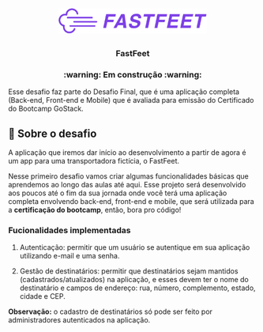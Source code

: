 <h1 align="center">
  <img alt="Fastfeet" title="Fastfeet" src=".github/logo.png" width="300px" />
</h1>

<h3 align="center">
  FastFeet
</h3>

<h3 align="center">
  :warning: Em construção :warning:
</h3>

<p>Esse desafio faz parte do Desafio Final, que é uma aplicação completa (Back-end, Front-end e Mobile) que é avaliada para emissão do Certificado do Bootcamp GoStack.</p>


## :rocket: Sobre o desafio

A aplicação que iremos dar início ao desenvolvimento a partir de agora é um app para uma transportadora fictícia, o FastFeet.

Nesse primeiro desafio vamos criar algumas funcionalidades básicas que aprendemos ao longo das aulas até aqui. Esse projeto será desenvolvido aos poucos até o fim da sua jornada onde você terá uma aplicação completa envolvendo back-end, front-end e mobile, que será utilizada para a **certificação do bootcamp**, então, bora pro código!

### Fucionalidades implementadas

1. Autenticação: permitir que um usuário se autentique em sua aplicação utilizando e-mail e uma senha.

2. Gestão de destinatários: permitir que destinatários sejam mantidos (cadastrados/atualizados) na aplicação, e esses devem ter o nome do destinatário e campos de endereço: rua, número, complemento, estado, cidade e CEP.

**Observação:** o cadastro de destinatários só pode ser feito por administradores autenticados na aplicação.
